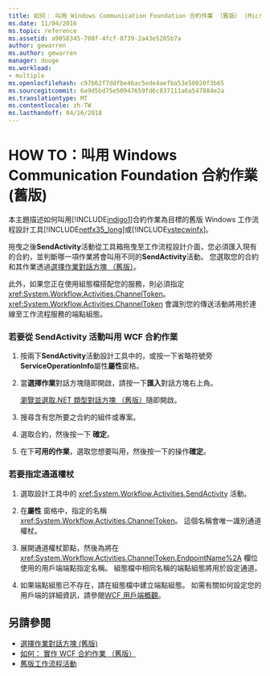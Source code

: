 ```yaml
---
title: 如何： 叫用 Windows Communication Foundation 合約作業 （舊版） |Microsoft 文件
ms.date: 11/04/2016
ms.topic: reference
ms.assetid: a9058345-708f-4fcf-8739-2a43e5285b7a
author: gewarren
ms.author: gewarren
manager: douge
ms.workload:
- multiple
ms.openlocfilehash: c97b62f7ddfbe46ac5ede4aefba53e50020f3b65
ms.sourcegitcommit: 6a9d5bd75e50947659fd6c837111a6a547884e2a
ms.translationtype: MT
ms.contentlocale: zh-TW
ms.lasthandoff: 04/16/2018
---
```

# <a name="how-to-invoke-a-windows-communication-foundation-contract-operation-legacy"></a>HOW TO：叫用 Windows Communication Foundation 合約作業 (舊版)
本主題描述如何叫用[!INCLUDE[indigo1](../workflow-designer/includes/indigo1_md.md)]合約作業為目標的舊版 Windows 工作流程設計工具[!INCLUDE[netfx35_long](../workflow-designer/includes/netfx35_long_md.md)]或[!INCLUDE[vstecwinfx](../workflow-designer/includes/vstecwinfx_md.md)]。

 拖曳之後**SendActivity**活動從工具箱拖曳至工作流程設計介面，您必須匯入現有的合約，並判斷哪一項作業將會叫用不同的**SendActivity**活動。 您選取您的合約和其作業透過[選擇作業對話方塊 （舊版）](../workflow-designer/choose-operation-dialog-box-legacy.md)。

 此外，如果您正在使用組態檔搭配您的服務，則必須指定 <xref:System.Workflow.Activities.ChannelToken>。 <xref:System.Workflow.Activities.ChannelToken> 會識別您的傳送活動將用於連線至工作流程服務的端點組態。

### <a name="to-invoke-a-wcf-contract-operation-from-a-sendactivity-activity"></a>若要從 SendActivity 活動叫用 WCF 合約作業

1.  按兩下**SendActivity**活動設計工具中的，或按一下省略符號旁**ServiceOperationInfo**屬性**屬性**窗格。

2.  當**選擇作業**對話方塊隨即開啟，請按一下**匯入**對話方塊右上角。

     [瀏覽並選取.NET 類型對話方塊 （舊版）](../workflow-designer/browse-and-select-a-dotnet-type-dialog-box-legacy.md)隨即開啟。

3.  搜尋含有您所要之合約的組件或專案。

4.  選取合約，然後按一下 **確定**。

5.  在下**可用的作業**，選取您想要叫用，然後按一下的操作**確定**。

### <a name="to-specify-a-channel-token"></a>若要指定通道權杖

1.  選取設計工具中的 <xref:System.Workflow.Activities.SendActivity> 活動。

2.  在**屬性** 窗格中，指定的名稱<xref:System.Workflow.Activities.ChannelToken>。 這個名稱會唯一識別通道權杖。

3.  展開通道權杖節點，然後為將在 <xref:System.Workflow.Activities.ChannelToken.EndpointName%2A> 欄位使用的用戶端端點指定名稱。 組態檔中相同名稱的端點組態將用於設定通道。

4.  如果端點組態已不存在，請在組態檔中建立端點組態。 如需有關如何設定您的用戶端的詳細資訊，請參閱[WCF 用戶端概觀](/dotnet/framework/wcf/wcf-client-overview)。

## <a name="see-also"></a>另請參閱

- [選擇作業對話方塊 (舊版)](../workflow-designer/choose-operation-dialog-box-legacy.md)
- [如何： 實作 WCF 合約作業 （舊版）](../workflow-designer/how-to-implement-a-windows-communication-foundation-contract-operation-legacy.md)
- [舊版工作流程活動](../workflow-designer/legacy-workflow-activities.md)